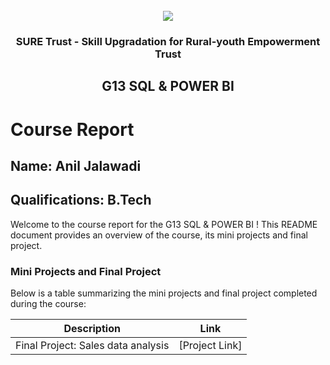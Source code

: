 
<!-- PROJECT LOGO -->
<br />

<div align="center">
   <img src='https://user-images.githubusercontent.com/73131499/166115643-d3187f47-d38f-41b2-ae42-5ecbbc60de14.png' />


<h3 align="center">SURE Trust - Skill Upgradation for Rural-youth Empowerment Trust</h3>
  <h2> G13 SQL & POWER BI </h2>
</div>

# Course Report

## Name: Anil Jalawadi

## Qualifications: B.Tech

Welcome to the course report for the   G13 SQL & POWER BI  ! This README document provides an overview of the course, its mini projects and final project.

### Mini Projects and Final Project

Below is a table summarizing the mini projects and final project completed during the course:

| Description                               | Link                                    |
|-------------------------------------------|-----------------------------------------|
| Final Project: Sales data analysis     | [Project Link]                         |
